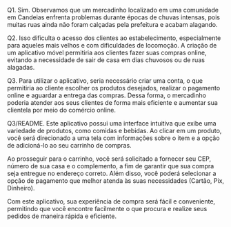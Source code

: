Q1. Sim. Observamos que um mercadinho localizado em uma comunidade em Candeias enfrenta problemas durante épocas de chuvas intensas, pois muitas ruas ainda não foram calçadas pela prefeitura e acabam alagando.

Q2. Isso dificulta o acesso dos clientes ao estabelecimento, especialmente para aqueles mais velhos e com dificuldades de locomoção. A criação de um aplicativo móvel permitiria aos clientes fazer suas compras online, evitando a necessidade de sair de casa em dias chuvosos ou de ruas alagadas.

Q3. Para utilizar o aplicativo, seria necessário criar uma conta, o que permitiria ao cliente escolher os produtos desejados, realizar o pagamento online e aguardar a entrega das compras. Dessa forma, o mercadinho poderia atender aos seus clientes de forma mais eficiente e aumentar sua clientela por meio do comércio online.

Q3/README. Este aplicativo possui uma interface intuitiva que exibe uma variedade de produtos, como comidas e bebidas. Ao clicar em um produto, você será direcionado a uma tela com informações sobre o item e a opção de adicioná-lo ao seu carrinho de compras.

Ao prosseguir para o carrinho, você será solicitado a fornecer seu CEP, número de sua casa e o complemento, a fim de garantir que sua compra seja entregue no endereço correto. Além disso, você poderá selecionar a opção de pagamento que melhor atenda às suas necessidades (Cartão, Pix, Dinheiro).

Com este aplicativo, sua experiência de compra será fácil e conveniente, permitindo que você encontre facilmente o que procura e realize seus pedidos de maneira rápida e eficiente.
